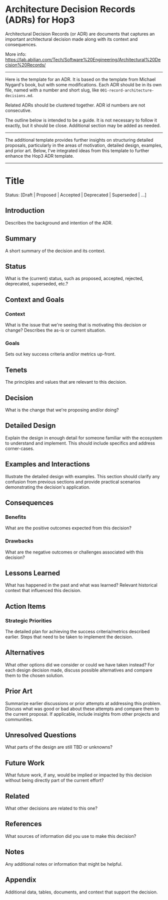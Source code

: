 # Architecture Decision Records (ADRs) for Hop3

Architectural Decision Records (or ADR) are documents that captures an important architectural decision made along with its context and consequences.

More info: https://lab.abilian.com/Tech/Software%20Engineering/Architectural%20Decision%20Records/

---

Here is the template for an ADR. It is based on the template from Michael Nygard's book, but with some modifications. Each ADR should be in its own file, named with a number and short slug, like `001-record-architecture-decisions.md`.

Related ADRs should be clustered together. ADR id numbers are not consecutive.

The outline below is intended to be a guide. It is not necessary to follow it exactly, but it should be close. Additional section may be added as needed.

---

The additional template provides further insights on structuring detailed proposals, particularly in the areas of motivation, detailed design, examples, and prior art. Below, I've integrated ideas from this template to further enhance the Hop3 ADR template.

---

# Title

Status: [Draft | Proposed | Accepted | Deprecated | Superseded | ...]

## Introduction

Describes the background and intention of the ADR.

## Summary

A short summary of the decision and its context.

## Status

What is the (current) status, such as proposed, accepted, rejected, deprecated, superseded, etc.?

## Context and Goals

### Context

What is the issue that we're seeing that is motivating this decision or change? Describes the as-is or current situation.

### Goals

Sets out key success criteria and/or metrics up-front.

## Tenets

The principles and values that are relevant to this decision.

## Decision

What is the change that we're proposing and/or doing?

## Detailed Design

Explain the design in enough detail for someone familiar with the ecosystem to understand and implement. This should include specifics and address corner-cases.

## Examples and Interactions

Illustrate the detailed design with examples. This section should clarify any confusion from previous sections and provide practical scenarios demonstrating the decision's application.

## Consequences

### Benefits

What are the positive outcomes expected from this decision?

### Drawbacks

What are the negative outcomes or challenges associated with this decision?

## Lessons Learned

What has happened in the past and what was learned? Relevant historical context that influenced this decision.

## Action Items

### Strategic Priorities

The detailed plan for achieving the success criteria/metrics described earlier. Steps that need to be taken to implement the decision.

## Alternatives

What other options did we consider or could we have taken instead? For each design decision made, discuss possible alternatives and compare them to the chosen solution.

## Prior Art

Summarize earlier discussions or prior attempts at addressing this problem. Discuss what was good or bad about these attempts and compare them to the current proposal. If applicable, include insights from other projects and communities.

## Unresolved Questions

What parts of the design are still TBD or unknowns?

## Future Work

What future work, if any, would be implied or impacted by this decision without being directly part of the current effort?

## Related

What other decisions are related to this one?

## References

What sources of information did you use to make this decision?

## Notes

Any additional notes or information that might be helpful.

## Appendix

Additional data, tables, documents, and context that support the decision.
